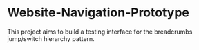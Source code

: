 # Website-Navigation-Prototype

This project aims to build a testing interface for the breadcrumbs jump/switch hierarchy pattern.
